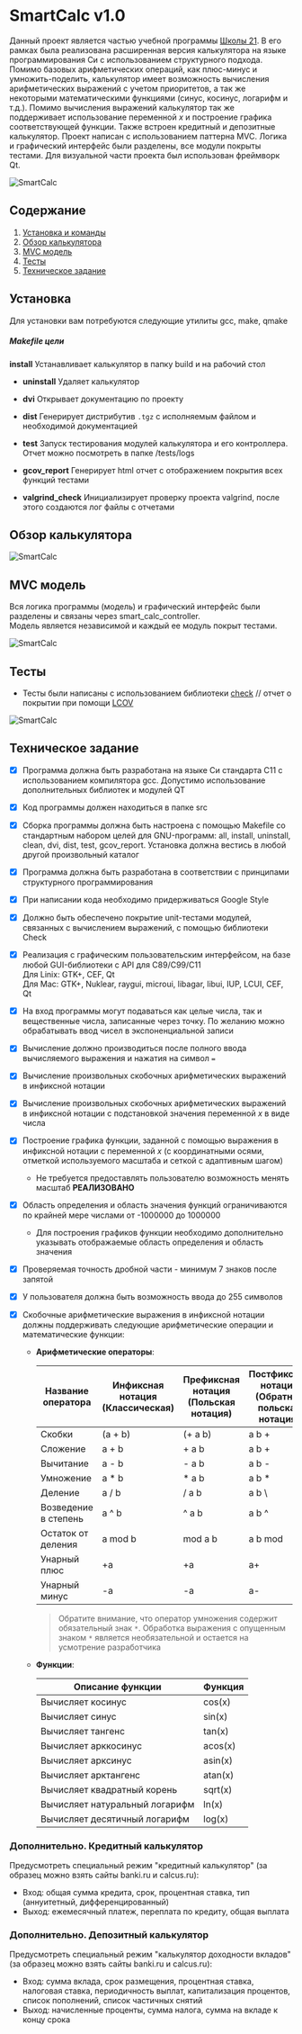 # SmartCalc v1.0

Данный проект является частью учебной программы [Школы 21](https://21-school.ru/). В его рамках была реализована расширенная версия калькулятора на языке программирования Си с использованием структурного подхода. Помимо базовых арифметических операций, как плюс-минус и умножить-поделить, калькулятор имеет возможность вычисления арифметических выражений с учетом приоритетов, а так же некоторыми математическими функциями (синус, косинус, логарифм и т.д.). Помимо вычисления выражений калькулятор так же поддерживает использование переменной _x_ и построение графика соответствующей функции. Также встроен кредитный и депозитные калькулятор. Проект написан с использованием паттерна MVC. Логика и графический интерфейс были разделены, все модули покрыты тестами. Для визуальной части проекта был использован фреймворк Qt.  
  
  
  

![SmartCalc](misc/img/smartcalclogo.jpg)

## Содержание

1. [Установка и команды](#установка)
2. [Обзор калькулятора](#обзор-калькулятора)
3. [MVC модель](#mvc-модель)
4. [Тесты](#тесты)
5. [Техническое задание](#техническое-задание)

## Установка

Для установки вам потребуются следующие утилиты gcc, make, qmake

##### Makefile цели

**install**
Устанавливает калькулятор в папку build и на рабочий стол


* **uninstall**
Удаляет калькулятор

* **dvi**
Открывает документацию по проекту

* **dist**
Генерирует дистрибутив `.tgz` с исполняемым файлом и необходимой документацией

* **test**
Запуск тестирования модулей калькулятора и его контроллера. Отчет можно посмотреть в папке /tests/logs

* **gcov_report**
Генерирует html отчет с отображением покрытия всех функций тестами

* **valgrind_check**
Инициализирует проверку проекта valgrind, после этого создаются лог файлы с отчетами


## Обзор калькулятора

![SmartCalc](misc/img/plus.gif)

## MVC модель

Вся логика программы (модель) и графический интерфейс были разделены и связаны через smart_calc_controller.  
Модель является независимой и каждый ее модуль покрыт тестами.

![SmartCalc](misc/img/mvc_model.png)

## Тесты

- Тесты были написаны с использованием библиотеки [check](https://libcheck.github.io/check/) // отчет о покрытии при помощи [LCOV](https://github.com/linux-test-project/lcov)

![SmartCalc](misc/img/test_res.gif)

## Техническое задание

- [x] Программа должна быть разработана на языке Си стандарта C11 с использованием компилятора gcc. Допустимо использование дополнительных библиотек и модулей QT
- [x] Код программы должен находиться в папке src
- [x] Сборка программы должна быть настроена с помощью Makefile со стандартным набором целей для GNU-программ: all, install, uninstall, clean, dvi, dist, test, gcov_report. Установка должна вестись в любой другой произвольный каталог
- [x] Программа должна быть разработана в соответствии с принципами структурного программирования
- [x] При написании кода необходимо придерживаться Google Style
- [x] Должно быть обеспечено покрытие unit-тестами модулей, связанных с вычислением выражений, с помощью библиотеки Check
- [x] Реализация с графическим пользовательским интерфейсом, на базе любой GUI-библиотеки с API для C89/C99/C11
      <br/>Для Linix: GTK+, CEF, Qt
      <br/>Для Mac: GTK+, Nuklear, raygui, microui, libagar, libui, IUP, LCUI, CEF, Qt
- [x] На вход программы могут подаваться как целые числа, так и вещественные числа, записанные через точку. По желанию можно обрабатывать ввод чисел в экспоненциальной записи
- [x] Вычисление должно производиться после полного ввода вычисляемого выражения и нажатия на символ `=`
- [x] Вычисление произвольных скобочных арифметических выражений в инфиксной нотации
- [x] Вычисление произвольных скобочных арифметических выражений в инфиксной нотации с подстановкой значения переменной _x_ в виде числа
- [x] Построение графика функции, заданной с помощью выражения в инфиксной нотации с переменной _x_ (с координатными осями, отметкой используемого масштаба и сеткой с адаптивным шагом)
  - Не требуется предоставлять пользователю возможность менять масштаб **РЕАЛИЗОВАНО**
- [x] Область определения и область значения функций ограничиваются по крайней мере числами от -1000000 до 1000000
  - Для построения графиков функции необходимо дополнительно указывать отображаемые область определения и область значения
- [x] Проверяемая точность дробной части - минимум 7 знаков после запятой
- [x] У пользователя должна быть возможность ввода до 255 символов
- [x] Скобочные арифметические выражения в инфиксной нотации должны поддерживать следующие арифметические операции и математические функции:

  - **Арифметические операторы**:

    | Название оператора   | Инфиксная нотация <br /> (Классическая) | Префиксная нотация <br /> (Польская нотация) | Постфиксная нотация <br /> (Обратная польская нотация) |
    | -------------------- | --------------------------------------- | -------------------------------------------- | ------------------------------------------------------ |
    | Скобки               | (a + b)                                 | (+ a b)                                      | a b +                                                  |
    | Сложение             | a + b                                   | + a b                                        | a b +                                                  |
    | Вычитание            | a - b                                   | - a b                                        | a b -                                                  |
    | Умножение            | a \* b                                  | \* a b                                       | a b \*                                                 |
    | Деление              | a / b                                   | / a b                                        | a b \                                                  |
    | Возведение в степень | a ^ b                                   | ^ a b                                        | a b ^                                                  |
    | Остаток от деления   | a mod b                                 | mod a b                                      | a b mod                                                |
    | Унарный плюс         | +a                                      | +a                                           | a+                                                     |
    | Унарный минус        | -a                                      | -a                                           | a-                                                     |

    > Обратите внимание, что оператор умножения содержит обязательный знак `*`. Обработка выражения с опущенным знаком `*` является необязательной и остается на усмотрение разработчика

  - **Функции**:

    | Описание функции               | Функция |
    | ------------------------------ | ------- |
    | Вычисляет косинус              | cos(x)  |
    | Вычисляет синус                | sin(x)  |
    | Вычисляет тангенс              | tan(x)  |
    | Вычисляет арккосинус           | acos(x) |
    | Вычисляет арксинус             | asin(x) |
    | Вычисляет арктангенс           | atan(x) |
    | Вычисляет квадратный корень    | sqrt(x) |
    | Вычисляет натуральный логарифм | ln(x)   |
    | Вычисляет десятичный логарифм  | log(x)  |

### Дополнительно. Кредитный калькулятор

Предусмотреть специальный режим "кредитный калькулятор" (за образец можно взять сайты banki.ru и calcus.ru):

- Вход: общая сумма кредита, срок, процентная ставка, тип (аннуитетный, дифференцированный)
- Выход: ежемесячный платеж, переплата по кредиту, общая выплата

### Дополнительно. Депозитный калькулятор

Предусмотреть специальный режим "калькулятор доходности вкладов" (за образец можно взять сайты banki.ru и calcus.ru):

- Вход: сумма вклада, срок размещения, процентная ставка, налоговая ставка, периодичность выплат, капитализация процентов, список пополнений, список частичных снятий
- Выход: начисленные проценты, сумма налога, сумма на вкладе к концу срока

